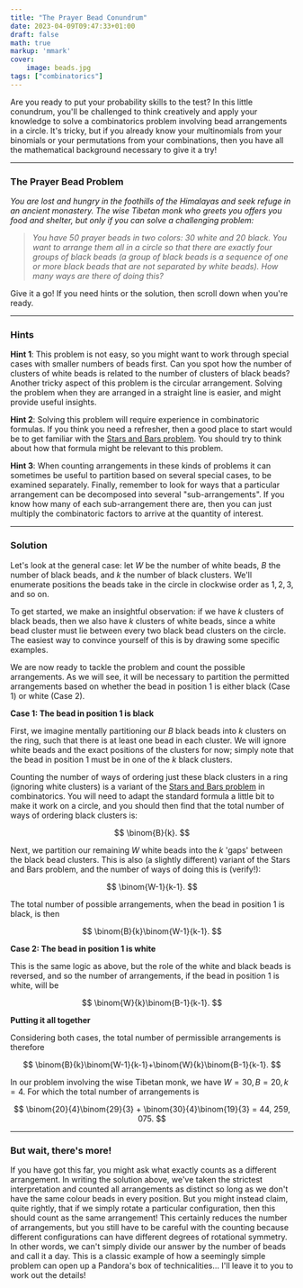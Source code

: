 ```yaml
---
title: "The Prayer Bead Conundrum"
date: 2023-04-09T09:47:33+01:00
draft: false
math: true
markup: 'mmark'
cover:
    image: beads.jpg
tags: ["combinatorics"]
---
```

Are you ready to put your probability skills to the test? In this little conundrum, you'll be challenged to think creatively and apply your knowledge to solve a combinatorics problem involving bead arrangements in a circle. It's tricky, but if you already know your multinomials from your binomials or your permutations from your combinations, then you have all the mathematical background necessary to give it a try! 

---

### The Prayer Bead Problem

*You are lost and hungry in the foothills of the Himalayas and seek refuge in an ancient monastery. The wise Tibetan monk who greets you offers you food and shelter, but only if you can solve a challenging problem:*

> *You have 50 prayer beads in two colors: 30 white and 20 black. You want to arrange them all in a circle so that there are exactly four groups of black beads (a group of black beads is a sequence of one or more black beads that are not separated by white beads). How many ways are there of doing this?*

Give it a go! If you need hints or the solution, then scroll down when you're ready.

---

### Hints

**Hint 1**: This problem is not easy, so you might want to work through special cases with smaller numbers of beads first. Can you spot how the number of clusters of white beads is related to the number of clusters of black beads? Another tricky aspect of this problem is the circular arrangement. Solving the problem when they are arranged in a straight line is easier, and might provide useful insights. 

**Hint 2**: Solving this problem will require experience in combinatoric formulas. If you think you need a refresher, then a good place to start would be to get familiar with the [Stars and Bars problem](https://en.wikipedia.org/wiki/Stars_and_bars_(combinatorics)). You should try to think about how that formula might be relevant to this problem.

**Hint 3**: When counting arrangements in these kinds of problems it can sometimes be useful to partition based on several special cases, to be examined separately. Finally, remember to look for ways that a particular arrangement can be decomposed into several "sub-arrangements". If you know how many of each sub-arrangement there are, then you can just multiply the combinatoric factors to arrive at the quantity of interest.

---

### Solution

Let's look at the general case: let $W$ be the number of white beads, $B$ the number of black beads, and $k$ the number of black clusters. We'll enumerate positions the beads take in the circle in clockwise order as $1, 2, 3$, and so on.

To get started, we make an insightful observation: if we have $k$ clusters of black beads, then we also have $k$ clusters of white beads, since a white bead cluster must lie between every two black bead clusters on the circle. The easiest way to convince yourself of this is by drawing some specific examples.

We are now ready to tackle the problem and count the possible arrangements. As we will see, it will be necessary to partition the permitted arrangements based on whether the bead in position $1$ is either black (Case 1) or white (Case 2).

**Case 1: The bead in position $1$ is black**

First, we imagine mentally partitioning our $B$ black beads into $k$ clusters on the ring, such that there is at least one bead in each cluster. We will ignore white beads and the exact positions of the clusters for now; simply note that the bead in position $1$ must be in one of the $k$ black clusters.

Counting the number of ways of ordering just these black clusters in a ring (ignoring white clusters) is a variant of the [Stars and Bars problem](https://en.wikipedia.org/wiki/Stars_and_bars_(combinatorics)) in combinatorics. You will need to adapt the standard formula a little bit to make it work on a circle, and you should then find that the total number of ways of ordering black clusters is:

$$
\binom{B}{k}.
$$

Next, we partition our remaining $W$ white beads into the $k$ 'gaps' between the black bead clusters. This is also (a slightly different) variant of the Stars and Bars problem, and the number of ways of doing this is (verify!):

$$
\binom{W-1}{k-1}.
$$

The total number of possible arrangements, when the bead in position $1$ is black, is then

$$
\binom{B}{k}\binom{W-1}{k-1}.
$$

**Case 2: The bead in position $1$ is white**

This is the same logic as above, but the role of the white and black beads is reversed, and so the number of arrangements, if the bead in position $1$ is white, will be

$$
\binom{W}{k}\binom{B-1}{k-1}.
$$

**Putting it all together**

Considering both cases, the total number of permissible arrangements is therefore

$$
\binom{B}{k}\binom{W-1}{k-1}+\binom{W}{k}\binom{B-1}{k-1}.
$$

In our problem involving the wise Tibetan monk, we have $W=30, B=20, k=4$. For which the total number of arrangements is


$$
\binom{20}{4}\binom{29}{3} + \binom{30}{4}\binom{19}{3} = 44, 259, 075.
$$

---

### But wait, there's more!

If you have got this far, you might ask what exactly counts as a different arrangement. In writing the solution above, we've taken the strictest interpretation and counted all arrangements as distinct so long as we don't have the same colour beads in every position. But you might instead claim, quite rightly, that if we simply rotate a particular configuration, then this should count as the same arrangement! This certainly reduces the number of arrangements, but you still have to be careful with the counting because different configurations can have different degrees of rotational symmetry. In other words, we can't simply divide our answer by the number of beads and call it a day. This is a classic example of how a seemingly simple problem can open up a Pandora's box of technicalities... I'll leave it to you to work out the details!

